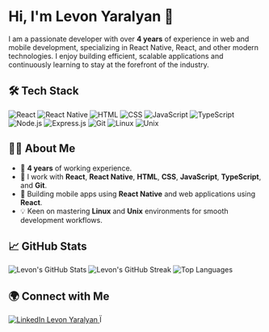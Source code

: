 # Hi, I'm Levon Yaralyan 👋

I am a passionate developer with over **4 years** of experience in web and mobile development, specializing in React Native, React, and other modern technologies. I enjoy building efficient, scalable applications and continuously learning to stay at the forefront of the industry.

## 🛠 Tech Stack

<p>
  <img src="https://img.shields.io/badge/-React-61DAFB?logo=react&logoColor=white&style=for-the-badge" alt="React" />
  <img src="https://img.shields.io/badge/-React_Native-61DAFB?logo=react&logoColor=white&style=for-the-badge" alt="React Native" />
  <img src="https://img.shields.io/badge/-HTML-E34F26?logo=html5&logoColor=white&style=for-the-badge" alt="HTML" />
  <img src="https://img.shields.io/badge/-CSS-1572B6?logo=css3&logoColor=white&style=for-the-badge" alt="CSS" />
  <img src="https://img.shields.io/badge/-JavaScript-F7DF1E?logo=javascript&logoColor=black&style=for-the-badge" alt="JavaScript" />
  <img src="https://img.shields.io/badge/-TypeScript-007ACC?logo=typescript&logoColor=white&style=for-the-badge" alt="TypeScript" />
  <img src="https://img.shields.io/badge/-Node.js-339933?logo=nodedotjs&logoColor=white&style=for-the-badge" alt="Node.js" />
  <img src="https://img.shields.io/badge/-Express.js-ffffff?logo=express&logoColor=black&style=for-the-badge" alt="Express.js" />
  <img src="https://img.shields.io/badge/-Git-F05032?logo=git&logoColor=white&style=for-the-badge" alt="Git" />
  <img src="https://img.shields.io/badge/-Linux-FCC624?logo=linux&logoColor=black&style=for-the-badge" alt="Linux" />
  <img src="https://img.shields.io/badge/-Unix-303030?logo=unix&logoColor=white&style=for-the-badge" alt="Unix" />
</p>

## 👨‍💻 About Me

<ul>
  <li>🌟 <strong>4 years</strong> of working experience.</li>
  <li>🔧 I work with <strong>React</strong>, <strong>React Native</strong>, <strong>HTML</strong>, <strong>CSS</strong>, <strong>JavaScript</strong>, <strong>TypeScript</strong>, and <strong>Git</strong>.</li>
  <li>📱 Building mobile apps using <strong>React Native</strong> and web applications using <strong>React</strong>.</li>
  <li>💡 Keen on mastering <strong>Linux</strong> and <strong>Unix</strong> environments for smooth development workflows.</li>
</ul>

## 📈 GitHub Stats

![Levon's GitHub Stats](https://github-readme-stats.vercel.app/api?username=lyaralyan&include_all_commits=true&show_icons=true&theme=radical)
![Levon's GitHub Streak](https://streak-stats.demolab.com/?user=lyaralyan&theme=radical)
![Top Languages](https://github-readme-stats.vercel.app/api/top-langs/?username=lyaralyan&layout=compact&theme=radical)

## 🌍 Connect with Me

<a href="https://www.linkedin.com/in/levon-yaralyan/" target="_blank">
  <img src="https://img.shields.io/badge/LinkedIn-Levon%20Yaralyan-blue?style=for-the-badge&logo=linkedin" alt="LinkedIn Levon Yaralyan">
</a>Ï
